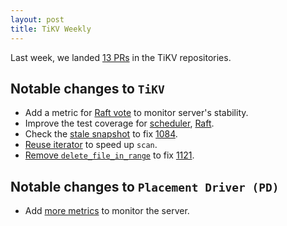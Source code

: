 ```yaml
---
layout: post
title: TiKV Weekly
---
```


Last week, we landed [13 PRs](https://github.com/search?utf8=%E2%9C%93&q=repo%3Apingcap%2Ftikv+repo%3Apingcap%2Fpd+is%3Apr+is%3Amerged+merged%3A2016-09-26..2016-09-30&type=Issues&ref=searchresults) in the TiKV repositories.

## Notable changes to `TiKV`

+ Add a metric for [Raft vote](https://github.com/pingcap/tikv/pull/1111) to monitor server's stability. 
+ Improve the test coverage for [scheduler](https://github.com/pingcap/tikv/pull/1113), [Raft](https://github.com/pingcap/tikv/pull/1117).
+ Check the [stale snapshot](https://github.com/pingcap/tikv/pull/1115) to fix [1084](https://github.com/pingcap/tikv/issues/1084).
+ [Reuse iterator](https://github.com/pingcap/tikv/pull/1116) to speed up `scan`.
+ [Remove `delete_file_in_range`](https://github.com/pingcap/tikv/pull/1124) to fix [1121](https://github.com/pingcap/tikv/issues/1121).

## Notable changes to `Placement Driver (PD)`

+ Add [more metrics](https://github.com/pingcap/pd/pull/330) to monitor the server.